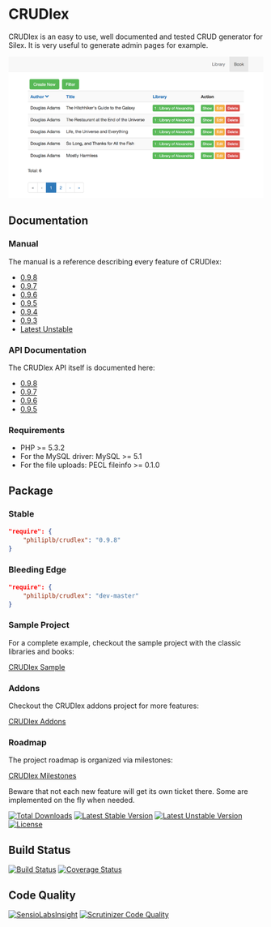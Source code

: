 CRUDlex
=======

CRUDlex is an easy to use, well documented and tested CRUD generator for Silex. It is very useful to generate admin pages for example.

![List View of CRUDlex](docs/images/01_List.png)

## Documentation

### Manual

The manual is a reference describing every feature of CRUDlex:

* [0.9.8](https://github.com/philiplb/CRUDlex/blob/0.9.8/docs/0_manual.md)
* [0.9.7](https://github.com/philiplb/CRUDlex/blob/0.9.7/docs/0_manual.md)
* [0.9.6](https://github.com/philiplb/CRUDlex/blob/0.9.6/docs/0_manual.md)
* [0.9.5](https://github.com/philiplb/CRUDlex/blob/0.9.5/docs/0_manual.md)
* [0.9.4](https://github.com/philiplb/CRUDlex/blob/0.9.4/docs/0_manual.md)
* [0.9.3](https://github.com/philiplb/CRUDlex/blob/0.9.3/docs/0_manual.md)
* [Latest Unstable](docs/0_manual.md)

### API Documentation

The CRUDlex API itself is documented here:

* [0.9.8](http://philiplb.github.io/CRUDlex/docs/api/0.9.8/)
* [0.9.7](http://philiplb.github.io/CRUDlex/docs/api/0.9.7/)
* [0.9.6](http://philiplb.github.io/CRUDlex/docs/api/0.9.6/)
* [0.9.5](http://philiplb.github.io/CRUDlex/docs/api/0.9.5/)

### Requirements

* PHP >= 5.3.2
* For the MySQL driver: MySQL >= 5.1
* For the file uploads: PECL fileinfo >= 0.1.0

## Package

### Stable

```json
"require": {
    "philiplb/crudlex": "0.9.8"
}
```

### Bleeding Edge

```json
"require": {
    "philiplb/crudlex": "dev-master"
}
```

### Sample Project

For a complete example, checkout the sample project with the classic libraries
and books:

[CRUDlex Sample](https://github.com/philiplb/CRUDlexSample)

### Addons

Checkout the CRUDlex addons project for more features:

[CRUDlex Addons](https://github.com/philiplb/CRUDlexAddons)

### Roadmap

The project roadmap is organized via milestones:

[CRUDlex Milestones](https://github.com/philiplb/CRUDlex/milestones)

Beware that not each new feature will get its own ticket there. Some are
implemented on the fly when needed.

[![Total Downloads](https://poser.pugx.org/philiplb/crudlex/downloads.svg)](https://packagist.org/packages/philiplb/crudlex)
[![Latest Stable Version](https://poser.pugx.org/philiplb/crudlex/v/stable.svg)](https://packagist.org/packages/philiplb/crudlex)
[![Latest Unstable Version](https://poser.pugx.org/philiplb/crudlex/v/unstable.svg)](https://packagist.org/packages/philiplb/crudlex) [![License](https://poser.pugx.org/philiplb/crudlex/license.svg)](https://packagist.org/packages/philiplb/crudlex)

## Build Status

[![Build Status](https://travis-ci.org/philiplb/CRUDlex.svg?branch=master)](https://travis-ci.org/philiplb/CRUDlex)
[![Coverage Status](https://coveralls.io/repos/philiplb/CRUDlex/badge.png?branch=master)](https://coveralls.io/r/philiplb/CRUDlex?branch=master)

## Code Quality

[![SensioLabsInsight](https://insight.sensiolabs.com/projects/97dc69bd-12df-430e-ad5b-c9335ff401fa/mini.png)](https://insight.sensiolabs.com/projects/97dc69bd-12df-430e-ad5b-c9335ff401fa)
[![Scrutinizer Code Quality](https://scrutinizer-ci.com/g/philiplb/CRUDlex/badges/quality-score.png?b=master)](https://scrutinizer-ci.com/g/philiplb/CRUDlex/?branch=master)
